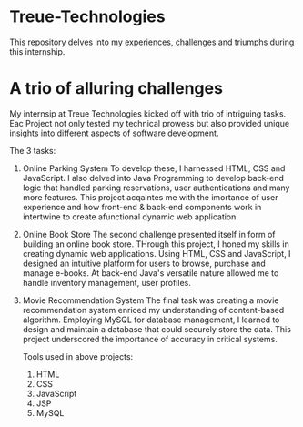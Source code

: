 # Treue-Technologies
This repository delves into my experiences, challenges and triumphs during this internship.

# A trio of alluring challenges
My internsip at Treue Technologies kicked off with trio of intriguing tasks. Eac Project not only
tested my technical prowess but also provided unique insights into different aspects of software development.

The 3 tasks:
1. Online Parking System
  To develop these, I harnessed HTML, CSS and JavaScript.
  I also delved into Java Programming to develop back-end logic that handled parking reservations, user authentications and many more features.
  This project acqaintes me with the imortance of user experience and how front-end & back-end components work in intertwine to create afunctional dynamic web application.

2. Online Book Store
   The second challenge presented itself in form of building an online book store.
   THrough this project, I honed my skills in creating dynamic web applications.
   Using HTML, CSS and JavaScript, I designed an intuitive platform for users to browse, purchase and manage e-books.
   At back-end Java's versatile nature allowed me to handle inventory management, user profiles.

3. Movie Recommendation System
   The final task was creating a movie recommendation system enriced my understanding of content-based algorithm.
   Employing MySQL for database management, I learned to design and maintain a database that could securely store the data.
   This project underscored the importance of accuracy in critical systems.

   Tools used in above projects:
   1. HTML
   2. CSS
   3. JavaScript
   4. JSP
   5. MySQL
